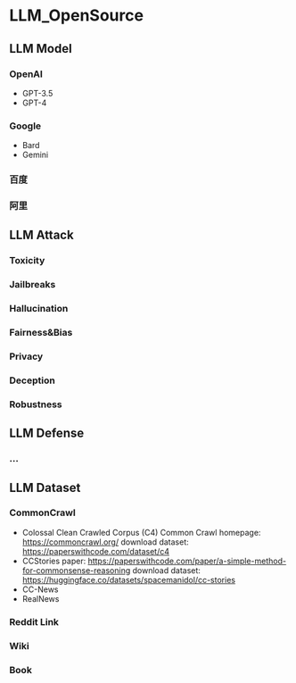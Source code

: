 # LLM_OpenSource

## LLM Model

### OpenAI
- GPT-3.5
- GPT-4

### Google
- Bard
- Gemini

### 百度

### 阿里

## LLM Attack

### Toxicity

### Jailbreaks

### Hallucination

### Fairness&Bias

### Privacy

### Deception

### Robustness

## LLM Defense

### ...

## LLM Dataset

### CommonCrawl
- Colossal Clean Crawled Corpus (C4)
  Common Crawl homepage: https://commoncrawl.org/
  download dataset: https://paperswithcode.com/dataset/c4
- CCStories
  paper: https://paperswithcode.com/paper/a-simple-method-for-commonsense-reasoning
  download dataset: https://huggingface.co/datasets/spacemanidol/cc-stories
- CC-News
- RealNews

### Reddit Link

### Wiki

### Book
